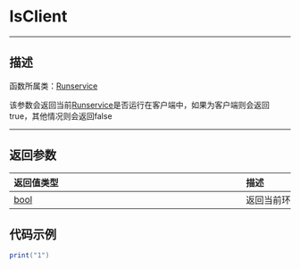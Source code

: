 # IsClient
-----------------------------------------------------------------------------------------
## 描述

函数所属类：[Runservice]()

该参数会返回当前[Runservice]()是否运行在客户端中，如果为客户端则会返回true，其他情况则会返回false

-----------------------------------------------------------------------------------------

## 返回参数

|<div style="width:400px">返回值类型</div>|<div style="width:400px">描述</div>|
|:--------------------|:--------------------|
|   [bool]()  | 返回当前环境是否运行在客户端中 |

## 代码示例

```lua
print("1")